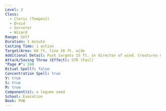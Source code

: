 ```yaml
---
Level: 2
Class:
  - Cleric (Tempest)
  - Druid
  - Sorcerer
  - Wizard
Range: Self
Duration: 1 minute
Casting Time: 1 action
Target/Area: 60 ft. line 10 ft. wide
Additional Detail: Push targets 15 ft. in directon of wind. Creatures move half speed against wind.
Attack/Saving Throw (Effect): STR (Fail)
"Page #": 248
Ritual Spell?: false
Concentration Spell: true
V: true
S: true
M: true
Component(s): a legume seed
School: Evocation
Book: PHB
---
```

